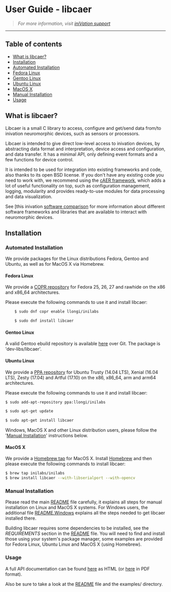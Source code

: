 # User Guide - libcaer
> *For more information, visit [iniVation support](https://inivation.com/support/)*
---

## Table of contents
- [What is libcaer?](#what-is-libcaer)
- [Installation](#installation)
- [Automated Installation](#automated-installation)
- [Fedora Linux](#fedora-linux)
- [Gentoo Linux](#gentoo-linux)
- [Ubuntu Linux](#ubuntu-linux)
- [MacOS X](#macos-x)
- [Manual Installation](#manual-installation)
- [Usage](#usage)

## What is libcaer?

Libcaer is a small C library to access, configure and get/send data
from/to inivation neuromorphic devices, such as sensors or processors.

Libcaer is intended to give direct low-level access to inivation
devices, by abstracting data format and interpretation, device access
and configuration, and data transfer. It has a minimal API, only
defining event formats and a few functions for device control.

It is intended to be used for integration into existing frameworks and
code, also thanks to its open BSD license. If you don't have any
existing code you need to work with, we recommend using the [cAER
framework](https://inilabs.com/support/software/caer/),
which adds a lot of useful functionality on top, such as configuration
management, logging, modularity and provides ready-to-use modules for
data processing and data visualization.

See [this inivation [software
comparison](https://inivation.com/support/software/) for
more information about different software frameworks and libraries that
are available to interact with neuromorphic devices.

## Installation

### Automated Installation

We provide packages for the Linux distributions Fedora, Gentoo and
Ubuntu, as well as for MacOS X via Homebrew.

#### Fedora Linux

We provide a [COPR
repository](https://copr.fedorainfracloud.org/coprs/llongi/inilabs/)
for Fedora 25, 26, 27 and rawhide on the x86 and x86_64 architectures.

Please execute the following commands to use it and install libcaer:

```bash
    $ sudo dnf copr enable llongi/inilabs

    $ sudo dnf install libcaer
```

#### Gentoo Linux

A valid Gentoo ebuild repository is available
[here](https://github.com/inilabs/gentoo-inilabs/) over
Git. The package is 'dev-libs/libcaer'.

#### Ubuntu Linux

We provide a [PPA repository](https://launchpad.net/~llongi/+archive/ubuntu/inilabs)
for Ubuntu Trusty (14.04 LTS), Xenial (16.04 LTS), Zesty (17.04) and
Artful (17.10) on the x86, x86_64, arm and arm64 architectures.

Please execute the following commands to use it and install libcaer:

```bash
$ sudo add-apt-repository ppa:llongi/inilabs

$ sudo apt-get update

$ sudo apt-get install libcaer
```

Windows, MacOS X and other Linux distribution users, please follow the
'[Manual Installation](#manual-installation)' instructions
below.

#### MacOS X

We provide a [Homebrew tap](https://github.com/inilabs/homebrew-inilabs/) for
MacOS X. Install [Homebrew](https://brew.sh/) and then
please execute the following commands to install libcaer:

```bash
$ brew tap inilabs/inilabs
$ brew install libcaer --with-libserialport --with-opencv
```

### Manual Installation

Please read the main
[README](https://github.com/inilabs/libcaer/blob/master/README)
file carefully, it explains all steps for manual installation on Linux
and MacOS X systems. For Windows users, the additional file
[README.Windows](https://github.com/inilabs/libcaer/blob/master/README.Windows)
explains all the steps needed to get libcaer installed there.

Building libcaer requires some dependencies to be installed, see the
*REQUIREMENTS* section in the
[README](https://github.com/inilabs/libcaer/blob/master/README)
file. You will need to find and install those using your system's
package manager, some examples are provided for Fedora Linux, Ubuntu
Linux and MacOS X (using Homebrew).

### Usage

A full API documentation can be found
[here](https://inilabs.github.io/libcaer/) as HTML (or
[here](https://github.com/inilabs/libcaer/raw/master/docs/libcaer_api_manual.pdf)
in PDF format).

Also be sure to take a look at the
[README](https://github.com/inilabs/libcaer/blob/master/README)
file and the examples/ directory.
